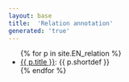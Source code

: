 ```yaml
---
layout: base
title:  'Relation annotation'
generated: 'true'
---
```


<ul>
{% for p in site.EN_relation %}
  <li><a href="..{{ p.url }}">{{ p.title }}</a>: {{ p.shortdef }}</li>
{% endfor %}
</ul>

